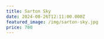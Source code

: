 ```yaml
---
title: Sarton Sky
date: 2024-08-26T12:11:00.000Z
featured_image: /img/sarton-sky.jpg
price: 700
---
```

